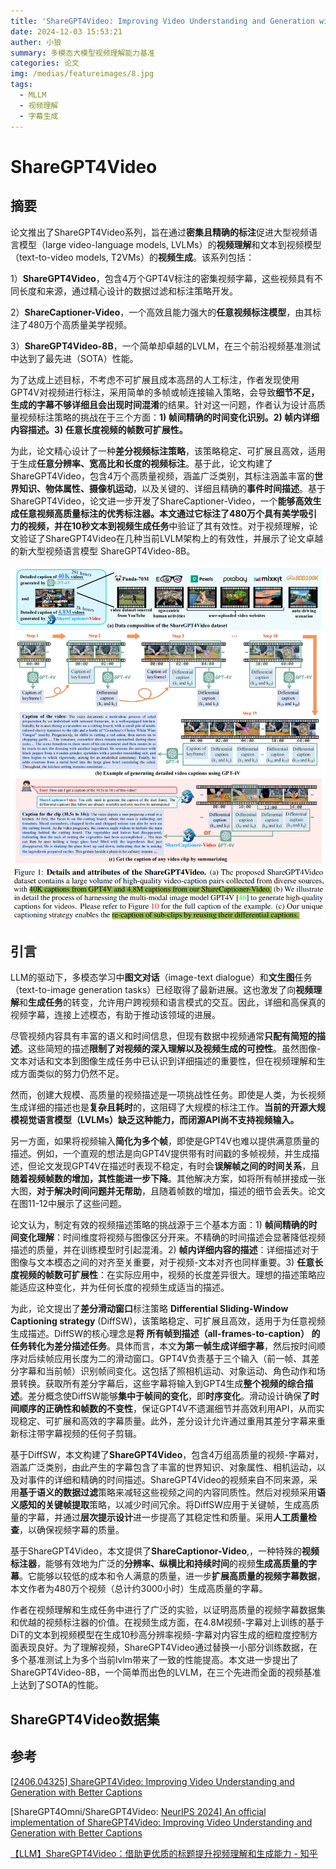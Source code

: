 ```yaml
---
title: 'ShareGPT4Video: Improving Video Understanding and Generation with Better Captions'
date: 2024-12-03 15:53:21
auther: 小狼
summary: 多模态大模型视频理解能力基准
categories: 论文
img: /medias/featureimages/8.jpg
tags:
  - MLLM
  - 视频理解
  - 字幕生成
---
```


# ShareGPT4Video

## 摘要

论文推出了ShareGPT4Video系列，旨在通过**密集且精确的标注**促进大型视频语言模型（large video-language models, LVLMs）的**视频理解**和文本到视频模型（text-to-video models, T2VMs）的**视频生成**。该系列包括：

1）**ShareGPT4Video**，包含4万个GPT4V标注的密集视频字幕，这些视频具有不同长度和来源，通过精心设计的数据过滤和标注策略开发。

2）**ShareCaptioner-Video**，一个高效且能力强大的**任意视频标注模型**，由其标注了480万个高质量美学视频。

3）**ShareGPT4Video-8B**，一个简单却卓越的LVLM，在三个前沿视频基准测试中达到了最先进（SOTA）性能。

为了达成上述目标，不考虑不可扩展且成本高昂的人工标注，作者发现使用GPT4V对视频进行标注，采用简单的多帧或帧连接输入策略，会导致**细节不足，生成的字幕不够详细且会出现时间混淆**的结果。针对这一问题，作者认为设计高质量视频标注策略的挑战在于三个方面：**1) 帧间精确的时间变化识别。2) 帧内详细内容描述。3) 任意长度视频的帧数可扩展性。**

为此，论文精心设计了一种**差分视频标注策略**，该策略稳定、可扩展且高效，适用于生成**任意分辨率、宽高比和长度的视频标注**。基于此，论文构建了ShareGPT4Video，包含4万个高质量视频，涵盖广泛类别，其标注涵盖丰富的**世界知识、物体属性、摄像机运动**，以及关键的、详细且精确的**事件时间描述**。基于ShareGPT4Video，论文进一步开发了ShareCaptioner-Video，一个**能够高效生成任意视频高质量标注的优秀标注器。**本文通过它标注了480万个具有美学吸引力的视频，并在**10秒文本到视频生成任务**中验证了其有效性。对于视频理解，论文验证了ShareGPT4Video在几种当前LVLM架构上的有效性，并展示了论文卓越的新大型视频语言模型 ShareGPT4Video-8B。

<img src="ShareGPT4Video-Improving-Video-Understanding-and-Generation-with-Better-Captions\image-20241203171739454.png" alt="image-20241203171739454" style="zoom:67%;" />

## 引言

LLM的驱动下，多模态学习中**图文对话**（image-text dialogue）和**文生图**任务（text-to-image generation tasks）已经取得了最新进展。这也激发了向**视频理解**和**生成任务**的转变，允许用户跨视频和语言模式的交互。因此，详细和高保真的视频字幕，连接上述模态，有助于推动该领域的进展。

尽管视频内容具有丰富的语义和时间信息，但现有数据中视频通常**只配有简短的描述**。这些简短的描述**限制了对视频的深入理解以及视频生成的可控性**。虽然图像-文本对话和文本到图像生成任务中已认识到详细描述的重要性，但在视频理解和生成方面类似的努力仍然不足。

然而，创建大规模、高质量的视频描述是一项挑战性任务。即使是人类，为长视频生成详细的描述也是**复杂且耗时**的，这阻碍了大规模的标注工作。**当前的开源大规模视觉语言模型（LVLMs）缺乏这种能力，而闭源API尚不支持视频输入。**

另一方面，如果将视频输入**简化为多个帧**，即使是GPT4V也难以提供满意质量的描述。例如，一个直观的想法是向GPT4V提供带有时间戳的多帧视频，并生成描述，但论文发现GPT4V在描述时表现不稳定，有时会**误解帧之间的时间关系**，且**随着视频帧数的增加，其性能进一步下降**。其他解决方案，如将所有帧拼接成一张大图，**对于解决时间问题并无帮助**，且随着帧数的增加，描述的细节会丢失。论文在图11-12中展示了这些问题。

论文认为，制定有效的视频描述策略的挑战源于三个基本方面：1) **帧间精确的时间变化理解**：时间维度将视频与图像区分开来。不精确的时间描述会显著降低视频描述的质量，并在训练模型时引起混淆。2) **帧内详细内容的描述**：详细描述对于图像与文本模态之间的对齐至关重要，对于视频-文本对齐也同样重要。3) **任意长度视频的帧数可扩展性**：在实际应用中，视频的长度差异很大。理想的描述策略应能适应这种变化，并为任何长度的视频生成适当的描述。

为此，论文提出了**差分滑动窗口**标注策略 **Differential Sliding-Window Captioning strategy** (DiffSW)，该策略稳定、可扩展且高效，适用于为任意视频生成描述。DiffSW的核心理念是**将  所有帧到描述（all-frames-to-caption）  的任务转化为差分描述任务**。具体而言，本文**为第一帧生成详细字幕**，然后按时间顺序对后续帧应用长度为二的滑动窗口。GPT4V负责基于三个输入（前一帧、其差分字幕和当前帧）识别帧间变化。这包括了照相机运动、对象运动、角色动作和场景转换。获取所有差分字幕后，这些字幕将输入到GPT4生成**整个视频的综合描述**。差分概念使DiffSW能够**集中于帧间的变化**，即**时序变化**。滑动设计确保**了时间顺序的正确性和帧数的不变性**，保证GPT4V不遗漏细节并高效利用API，从而实现稳定、可扩展和高效的字幕质量。此外，差分设计允许通过重用其差分字幕来重新标注带字幕视频的任何子剪辑。

基于DiffSW，本文构建了**ShareGPT4Video**，包含4万组高质量的视频-字幕对，涵盖广泛类别，由此产生的字幕包含了丰富的世界知识、对象属性、相机运动，以及对事件的详细和精确的时间描述。ShareGPT4Video的视频来自不同来源，采用**基于语义的数据过滤**策略来减轻这些视频之间的内容同质性。然后对视频采用**语义感知的关键帧提取**策略，以减少时间冗余。将DiffSW应用于关键帧，生成高质量的字幕，并通过**层次提示设计**进一步提高了其稳定性和质量。采用**人工质量检查**，以确保视频字幕的质量。

基于ShareGPT4Video，本文提供了**ShareCaptionor-Video**,，一种特殊的**视频标注器**，能够有效地为广泛的**分辨率、纵横比和持续时间**的视频**生成高质量的字幕**。它能够以较低的成本和令人满意的质量，进一步**扩展高质量的视频字幕数据**，本文作者为480万个视频（总计约3000小时）生成高质量的字幕。

作者在视频理解和生成任务中进行了广泛的实验，以证明高质量的视频字幕数据集和优越的视频标注器的价值。在视频生成方面，在4.8M视频-字幕对上训练的基于DiT的文本到视频模型在生成10秒高分辨率视频-字幕对内容生成的细粒度控制方面表现良好。为了理解视频，ShareGPT4Video通过替换一小部分训练数据，在多个基准测试上为多个当前lvlm带来了一致的性能提高。本文进一步提出了ShareGPT4Video-8B，一个简单而出色的LVLM，在三个先进而全面的视频基准上达到了SOTA的性能。

## ShareGPT4Video数据集



## 参考

[[2406.04325\] ShareGPT4Video: Improving Video Understanding and Generation with Better Captions](https://arxiv.org/abs/2406.04325)

[ShareGPT4Omni/ShareGPT4Video: [NeurIPS 2024\] An official implementation of ShareGPT4Video: Improving Video Understanding and Generation with Better Captions](https://github.com/ShareGPT4Omni/ShareGPT4Video)

[【LLM】ShareGPT4Video：借助更优质的标题提升视频理解和生成能力 - 知乎](https://zhuanlan.zhihu.com/p/702413750)

